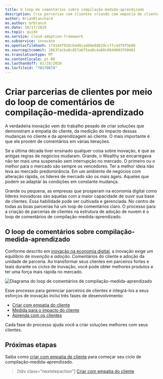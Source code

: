 ```yaml
---
title: O loop de comentários sobre compilação-medida-aprendizado
description: Crie parcerias com clientes criando com empatia de clientes, medindo o impacto sobre os clientes e aprendendo com os clientes.
author: BrianBlanchard
ms.author: brblanch
ms.date: 10/17/2019
ms.topic: guide
ms.service: cloud-adoption-framework
ms.subservice: innovate
ms.openlocfilehash: 1f41d4f918cb4d8ca460e0d629ccffc4df9f5688
ms.sourcegitcommit: 10637acba8c857a6f5aa8c4a80c0649903f60402
ms.translationtype: MT
ms.contentlocale: pt-BR
ms.lasthandoff: 02/28/2020
ms.locfileid: "78170674"
---
```

# <a name="create-customer-partnerships-through-the-build-measure-learn-feedback-loop"></a>Criar parcerias de clientes por meio do loop de comentários de compilação-medida-aprendizado

A verdadeira inovação vem do trabalho pesado de criar soluções que demonstram a empatia do cliente, da medição do impacto dessas mudanças no cliente e da aprendizagem ao cliente. O mais importante é que ele provém de comentários em várias iterações.

Se a última década tiver ensinado qualquer coisa sobre inovação, é que as antigas regras de negócios mudaram. Grande, o Wealthy se encarregava não ter mais uma suspensão sem interrupção no mercado. O primeiro ou o melhor para o mercado são sempre os vencedores. Ter a melhor ideia não leva ao mercado predominância. Em um ambiente de negócios com alteração rápida, os líderes de mercado são os mais ágeis. Aqueles que podem se adaptar às condições em constante mudança.

Grande ou pequena, as empresas que prosperam na economia digital como líderes inovadoras são aquelas com a maior capacidade de ouvir sua base de clientes. Essa habilidade pode ser cultivada e gerenciada. No centro de todas as boas parcerias há um loop de comentários claro. O processo para a criação de parcerias de clientes na estrutura de adoção de nuvem é o loop de comentários de compilação-medida-aprendizado.

## <a name="the-build-measure-learn-feedback-loop"></a>O loop de comentários sobre compilação-medida-aprendizado

Conforme descrito em [inovação na economia digital](./index.md), a inovação exige um equilíbrio de *invenção* e *adoção*. Comentários do cliente e adoção da unidade de parceria. Ao transformar seus clientes em parceiros fortes e leais durante os ciclos de inovação, você pode obter melhores produtos e ter uma força mais rápida no mercado.

![Diagrama do loop de comentários de compilação-medida-aprendizado](../../_images/innovate/bml-feedback-loop.png)

Esse processo para gerenciar parceiros de clientes e integrá-los a seus esforços de inovação inclui três fases de desenvolvimento:

- [Criar com empatia do cliente](./build.md)
- [Medida para o impacto do cliente](./measure.md)
- [Aprenda com os clientes](./learn.md)

Cada fase do processo ajuda você a criar soluções melhores com seus clientes.

## <a name="next-steps"></a>Próximas etapas

Saiba como [criar com empatia de cliente](./build.md) para começar seu ciclo de compilação-medida-aprendizado.

> [!div class="nextstepaction"]
> [Criar com empatia do cliente](./build.md)
